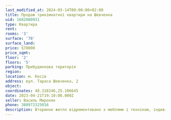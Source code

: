 ```yaml
---
last_modified_at: 2024-03-14T00:00:00+02:00
title: Продаж трикімнатної квартири на Шевченка
uid: 1682080931
type: Квартира
rent:
rooms: '3'
surface: '78'
surface_land:
price: $78000
price_sqmt:
floor: '2'
floors: '5'
parking: Прибудинкова територія
region:
location: м. Косів
address: вул. Тараса Шевченка, 2
object:
coordinates: 48.318246,25.106645
date: 2023-04-21T19:10:00.000Z
seller: Василь Мироняк
phone: 380972325016
description: Вторинне житло відремонтовано з меблями і технікою, індивідуальне опалення, придатне для проживання
---
```

